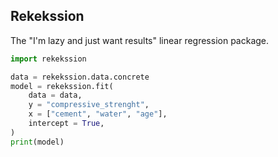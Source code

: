 ## Rekekssion
The "I'm lazy and just want results" linear regression package.

```py
import rekekssion

data = rekekssion.data.concrete
model = rekekssion.fit(
    data = data,
    y = "compressive_strenght",
    x = ["cement", "water", "age"],
    intercept = True,
)
print(model)
```

<!-- TODO: show output here -->
